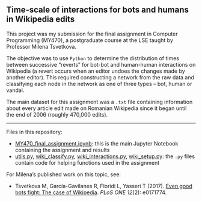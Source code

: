 ## Time-scale of interactions for bots and humans in Wikipedia edits

This project was my submission for the final assignment in Computer Programming (MY470), a postgraduate course at the LSE taught by Professor Milena Tsvetkova.

The objective was to use `Python` to determine the distribution of times between successive “reverts” for bot-bot and human-human interactions on Wikipedia (a revert occurs when an editor undoes the changes made by another editor). This required constructing a network from the raw data and classifying each node in the network as one of three types &ndash; bot, human or vandal. 

The main dataset for this assignment was a `.txt` file containing information about every article edit made on Romanian Wikipedia since it began until the end of 2006 (roughly 470,000 edits). 

---

Files in this repository:
-	[MY470_final_assignment.ipynb](MY470_final_assignment.ipynb): this is the main Jupyter Notebook containing the assignment and results
-	[utils.py](utils.py), [wiki_classify.py](wiki_classify.py), [wiki_interactions.py](wiki_interactions.py), [wiki_setup.py](wiki_setup.py): the `.py` files contain code for helping functions used in the assignment

For Milena’s published work on this topic, see:  
- Tsvetkova M, García-Gavilanes R, Floridi L, Yasseri T (2017). [Even good bots fight: The case of Wikipedia](https://doi.org/10.1371/journal.pone.0171774). _PLoS ONE 12_(2): e0171774.

